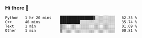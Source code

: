 ### Hi there 👋

<!--START_SECTION:waka-->

```text
Python   1 hr 20 mins    ███████████████▓░░░░░░░░░   62.35 %
C++      46 mins         █████████░░░░░░░░░░░░░░░░   35.74 %
Text     1 min           ▒░░░░░░░░░░░░░░░░░░░░░░░░   01.09 %
Other    1 min           ▒░░░░░░░░░░░░░░░░░░░░░░░░   00.81 %
```

<!--END_SECTION:waka-->
